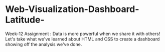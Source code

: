 # Web-Visualization-Dashboard-Latitude-
Week-12 Assignment : Data is more powerful when we share it with others! Let's take what we've learned about HTML and CSS to create a dashboard showing off the analysis we've done.
